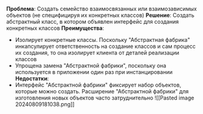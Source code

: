 **Проблема**: Создать семейство взаимосвязанных или взаимозависимых объектов (не специфицируя их конкретных классов)
**Решение**: Создать абстрактный класс, в котором объявлен интерфейс для создания конкретных классов
**Преимущества**:
- Изолирует конкретные классы. Поскольку "Абстрактная фабрика" инкапсулирует ответственность на создание классов и сам процесс их создания, то она изолирует клиента от деталей реализации классов
- Упрощена замена "Абстрактной фабрики", поскольку она используется в приложении один раз при инстанцировании
**Недостатки**:
- Интерфейс "Абстрактной фабрики" фиксирует набор объектов, которые можно создать. Расширение "Абстрактной фабрики" для изготовления новых объектов часто затруднительно
![[Pasted image 20240809181038.png]]
